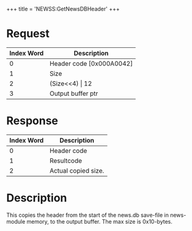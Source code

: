 +++
title = 'NEWSS:GetNewsDBHeader'
+++

# Request

| Index Word | Description                |
|------------|----------------------------|
| 0          | Header code \[0x000A0042\] |
| 1          | Size                       |
| 2          | (Size\<\<4) \| 12          |
| 3          | Output buffer ptr          |

# Response

| Index Word | Description         |
|------------|---------------------|
| 0          | Header code         |
| 1          | Resultcode          |
| 2          | Actual copied size. |

# Description

This copies the header from the start of the news.db save-file in
news-module memory, to the output buffer. The max size is 0x10-bytes.